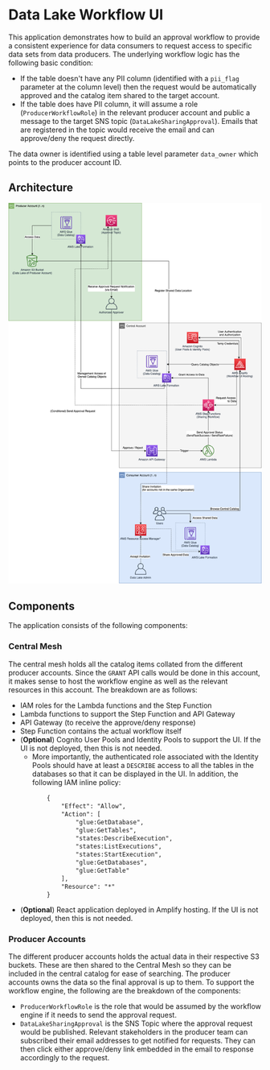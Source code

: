 # Data Lake Workflow UI

This application demonstrates how to build an approval workflow to provide a consistent experience for data consumers to request access to specific data sets from data producers. The underlying workflow logic has the following basic condition:

- If the table doesn't have any PII column (identified with a `pii_flag` parameter at the column level) then the request would be automatically approved and the catalog item shared to the target account.
- If the table does have PII column, it will assume a role (`ProducerWorkflowRole`) in the relevant producer account and public a message to the target SNS topic (`DataLakeSharingApproval`). Emails that are registered in the topic would receive the email and can approve/deny the request directly.

The data owner is identified using a table level parameter `data_owner` which points to the producer account ID.

## Architecture

![Datamesh Workflow Architecture](doc-images/datamesh-workflow-detailed.png)

## Components

The application consists of the following components:

### Central Mesh
The central mesh holds all the catalog items collated from the different producer accounts. Since the `GRANT` API calls would be done in this account, it makes sense to host the workflow engine as well as the relevant resources in this account. The breakdown are as follows:

- IAM roles for the Lambda functions and the Step Function
- Lambda functions to support the Step Function and API Gateway
- API Gateway (to receive the approve/deny response)
- Step Function contains the actual workflow itself
- (**Optional**) Cognito User Pools and Identity Pools to support the UI. If the UI is not deployed, then this is not needed.
    - More importantly, the authenticated role associated with the Identity Pools should have at least a `DESCRIBE` access to all the tables in the databases so that it can be displayed in the UI. In addition, the following IAM inline policy:
        ```
            {
                "Effect": "Allow",
                "Action": [
                    "glue:GetDatabase",
                    "glue:GetTables",
                    "states:DescribeExecution",
                    "states:ListExecutions",
                    "states:StartExecution",
                    "glue:GetDatabases",
                    "glue:GetTable"
                ],
                "Resource": "*"
            }
        ```
- (**Optional**) React application deployed in Amplify hosting. If the UI is not deployed, then this is not needed.

### Producer Accounts
The different producer accounts holds the actual data in their respective S3 buckets. These are then shared to the Central Mesh so they can be included in the central catalog for ease of searching. The producer accounts owns the data so the final approval is up to them. To support the workflow engine, the following are the breakdown of the components:
- `ProducerWorkflowRole` is the role that would be assumed by the workflow engine if it needs to send the approval request.
- `DataLakeSharingApproval` is the SNS Topic where the approval request would be published. Relevant stakeholders in the producer team can subscribed their email addresses to get notified for requests. They can then click either approve/deny link embedded in the email to response accordingly to the request.
